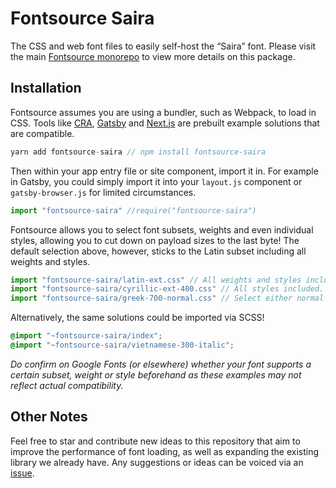 # Fontsource Saira

The CSS and web font files to easily self-host the “Saira” font. Please visit the main [Fontsource monorepo](https://github.com/DecliningLotus/fontsource) to view more details on this package.

## Installation

Fontsource assumes you are using a bundler, such as Webpack, to load in CSS. Tools like [CRA](https://create-react-app.dev/), [Gatsby](https://www.gatsbyjs.org/) and [Next.js](https://nextjs.org/) are prebuilt example solutions that are compatible.

```javascript
yarn add fontsource-saira // npm install fontsource-saira
```

Then within your app entry file or site component, import it in. For example in Gatsby, you could simply import it into your `layout.js` component or `gatsby-browser.js` for limited circumstances.

```javascript
import "fontsource-saira" //require("fontsource-saira")
```

Fontsource allows you to select font subsets, weights and even individual styles, allowing you to cut down on payload sizes to the last byte! The default selection above, however, sticks to the Latin subset including all weights and styles.

```javascript
import "fontsource-saira/latin-ext.css" // All weights and styles included.
import "fontsource-saira/cyrillic-ext-400.css" // All styles included.
import "fontsource-saira/greek-700-normal.css" // Select either normal or italic.
```

Alternatively, the same solutions could be imported via SCSS!

```scss
@import "~fontsource-saira/index";
@import "~fontsource-saira/vietnamese-300-italic";
```

_Do confirm on Google Fonts (or elsewhere) whether your font supports a certain subset, weight or style beforehand as these examples may not reflect actual compatibility._

## Other Notes

Feel free to star and contribute new ideas to this repository that aim to improve the performance of font loading, as well as expanding the existing library we already have. Any suggestions or ideas can be voiced via an [issue](https://github.com/DecliningLotus/fontsource/issues).
